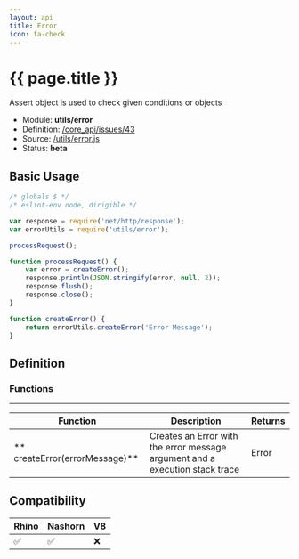 ```yaml
---
layout: api
title: Error
icon: fa-check
---
```


{{ page.title }}
===

Assert object is used to check given conditions or objects

- Module: **utils/error**
- Definition: [/core_api/issues/43](https://github.com/dirigiblelabs/core_api/issues/43)
- Source: [/utils/error.js](https://github.com/dirigiblelabs/core_api/blob/master/core_api/ScriptingServices/utils/error.js)
- Status: **beta**

Basic Usage
---

```javascript
/* globals $ */
/* eslint-env node, dirigible */

var response = require('net/http/response');
var errorUtils = require('utils/error');

processRequest();

function processRequest() {
	var error = createError();
	response.println(JSON.stringify(error, null, 2));
	response.flush();
	response.close();
}

function createError() {
	return errorUtils.createError('Error Message');
}
```

Definition
---

### Functions

---

Function     | Description | Returns
------------ | ----------- | --------
** createError(errorMessage)**   | Creates an Error with the error message argument and a execution stack trace | Error



Compatibility
---

Rhino | Nashorn | V8
----- | ------- | --------
 ✅  | ✅  | ❌

